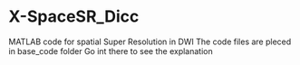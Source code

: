 # X-SpaceSR_Dicc
MATLAB code for spatial Super Resolution in DWI
 The code files are pleced in base_code folder
 Go int there to see the explanation
